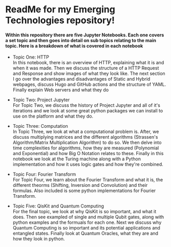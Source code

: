<H1>ReadMe for my Emerging Technologies repository!</h1>
<h4>Within this repository there are five Jupyter Notebooks. Each one covers a set topic and then goes into detail on sub topics relating to the main topic. Here is a breakdown of what is covered in each notebook</h4>
<ul>
<li>
  <p> Topic One: HTTP <br>
   In this notebook, there is an overview of HTTP, explaining what it is and when it was made. Then we discuss the structure of a HTTP Request and Response and show images of what they look like. The next section I go over the advantages and disadvantages 
of Static and Hybrid webpages, discuss Hugo and GitHub actions and the structure of YAML. Finally explain Web servers and what they do</p>
</li>
<li>
  <p> Topic Two: Project Jupyter <br>
  For Topic Two, we discuss the history of Project Jupyter and all of it's iterations and we look at some great python packages we can install to use on the platform and what they do.
  </p>
</li>
<li>
  <p> Topic Three: Computation <br>
  In Topic Three, we look at what a computational problem is. After, we discuss multiplying matrices and the different algorithms (Strassen's Algorithm/Matrix Multiplication Algorithm) to do so. We then delve into time complexities for algorithms, how they are measured (Polynomial and Exponential) and how Big O Notation relates to these. Finally in this notebook we look at the Turing machine along with a Python implementation and how it uses logic gates and how they're combined.
  </p>
</li>
<li>
  <p> Topic Four: Fourier Transform  <br>
  For Topic Four, we learn about the Fourier Transform and what it is, the different theorms (Shifting, Inversion and Convolution) and their formulas. Also included is some python implementations for Fourier Transform.
  </p>
</li>
<li>
  <p> Topic Five: QisKit and Quantum Computing  <br>
  For the final topic, we look at why QisKit is so important, and what it does. Then see exampled of single and multiple Qubit gates, along with python examples and the formuals for each one. Next we discuss why Quantum Computing is so important and its potential applications and entangled states. Finally look at Quantum Oracles, what they are and how they look in python.
  </p>
</li>
</ul>

